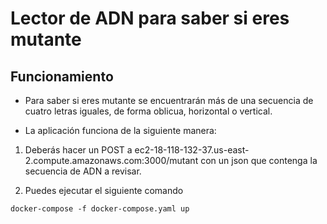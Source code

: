 # Lector de ADN para saber si eres mutante

## Funcionamiento
- Para saber si eres mutante se encuentrarán más de una secuencia de cuatro letras
iguales, de forma oblicua, horizontal o vertical.

- La aplicación funciona de la siguiente manera:

1. Deberás hacer un POST a ec2-18-118-132-37.us-east-2.compute.amazonaws.com:3000/mutant con un json que contenga la secuencia de ADN a revisar.

2. Puedes ejecutar el siguiente comando 
```
docker-compose -f docker-compose.yaml up
```
